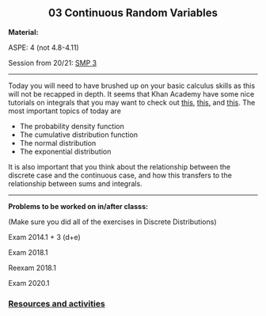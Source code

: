 <h2 align="center">03 Continuous Random Variables</h2>

<p><strong>Material:</strong></p>

<p>ASPE: 4 (not 4.8-4.11)</p>

<p>Session from 20/21:&nbsp;<a href="https://youtu.be/KKSraC6Kmsc" target="_blank">SMP 3</a></p>

<hr />
<p>Today you will need to have brushed up on your basic calculus skills as this will not be recapped in depth. It seems that Khan Academy have some nice tutorials on integrals that you may want to check out&nbsp;<a href="https://www.khanacademy.org/math/ap-calculus-ab/ab-integration-new/ab-6-7/v/connecting-the-first-and-second-fundamental-theorems-of-calculus" target="_blank">this</a>,&nbsp;<a href="https://www.khanacademy.org/math/ap-calculus-ab/ab-integration-new/ab-6-8b/v/antiderivative-of-x-1" target="_blank">this,</a>&nbsp;and&nbsp;<a href="https://www.khanacademy.org/math/ap-calculus-ab/ab-integration-new/ab-6-8c/v/reverse-power-rule-for-definite-integrals" target="_blank">this</a>. The most important topics of today are</p>

<ul>
	<li>The probability density function</li>
	<li>The cumulative distribution function</li>
	<li>The normal distribution</li>
	<li>The exponential distribution</li>
</ul>

<p>It is also important that you think about the relationship between the discrete case and the continuous case, and how this transfers to the relationship between sums and integrals.</p>

<hr />
<p><strong>Problems to be worked on in/after classs:</strong></p>

<p>(Make sure you did all of the exercises in Discrete Distributions)</p>

<p>Exam 2014.1 + 3 (d+e)</p>

<p>Exam 2018.1</p>

<p>Reexam 2018.1</p>

<p>Exam 2020.1</p>

### [Resources and activities](https://viaucdk-my.sharepoint.com/:f:/g/personal/rib_viauc_dk/Ev_P59eY9qJOiDMwGkdri9ABxzovHXJiHdLP432519F7vQ?e=gwTShz)
